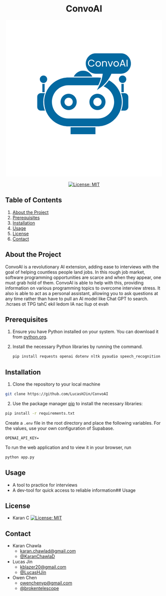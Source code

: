 <div align="center">
	<h1>ConvoAI</h1>

![Project Logo](./static/images/Convo.png)

[![License: MIT](https://img.shields.io/badge/License-MIT-yellow.svg)](https://opensource.org/licenses/MIT)
</div>

## Table of Contents
1. [About the Project](#about-the-project)
2. [Prerequisites](#prerequisites)
3. [Installation](#installation)
4. [Usage](#usage)
5. [License](#license)
6. [Contact](#contact)

## About the Project
ConvoAI is a revolutionary AI extension, adding ease to interviews with the goal of helping countless people land jobs. In this rough job market, software programming opportunities are scarce and when they appear, one must grab hold of them. ConvoAI is able to help with this, providing information on various programming topics to overcome interview stress. It also is able to act as a personal assistant, allowing you to ask questions at any time rather than have to pull an AI model like Chat GPT to search.
.hcraes ot TPG tahC ekil ledom IA nac llup ot evah 

## Prerequisites
1. Ensure you have Python installed on your system. You can download it from [python.org](https://www.python.org/downloads/).

2. Install the necessary Python libraries by running the command.
   ```sh
   pip install requests openai dotenv nltk pyaudio speech_recognition flask-socketio flask PyPDF2
   ```

## Installation
1. Clone the repository to your local machine
```bash
git clone https://github.com/LucasHJin/ConvoAI
```
2. Use the package manager [pip](https://pip.pypa.io/en/stable/) to install the necessary libraries:
```bash
pip install -r requirements.txt
```
Create a `.env` file in the root directory and place the following variables. For the values, use your own configuration of Supabase. 
```
OPENAI_API_KEY=
```
To run the web application and to view it in your browser, run 
```bash
python app.py
```

## Usage
- A tool to practice for interviews
- A dev-tool for quick access to reliable information## Usage

## License 


- Karan C
[![License: MIT](https://img.shields.io/badge/License-MIT-yellow.svg)](https://opensource.org/licenses/MIT)

## Contact
- Karan Chawla
    - karan.chawlad@gmail.com
    - [@KaranChawlaD](https://github.com/KaranChawlaD)
- Lucas Jin
    - kblazer20@gmail.com
    - [@LucasHJin](https://github.com/LucasHJin)
- Owen Chen
    - owenchenyp@gmail.com
    - [@brokentelescope](https://github.com/brokentelescope)
